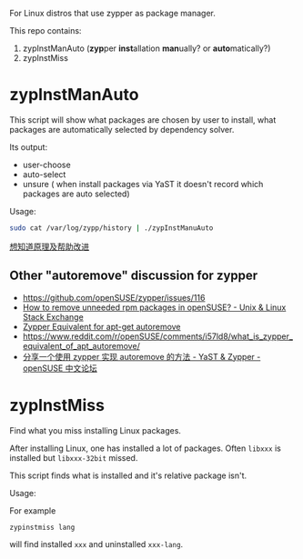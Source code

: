 
For Linux distros that use zypper as package manager. 

This repo contains:

1. zypInstManAuto (**zyp**per **inst**allation **man**ually? or **auto**matically?)
1. zypInstMiss

# zypInstManAuto

This script will show what packages are chosen by user to install, what packages are automatically selected by dependency solver.

Its output:

- user-choose
- auto-select
- unsure ( when install packages via YaST it doesn't record which packages are auto selected)

Usage:

```bash
sudo cat /var/log/zypp/history | ./zypInstManuAuto
```

[想知道原理及帮助改进](https://gist.github.com/garywill/6a359a9c49f1f66cdfe86d65fb8b6857)

## Other "autoremove" discussion for zypper

- https://github.com/openSUSE/zypper/issues/116
- [How to remove unneeded rpm packages in openSUSE? - Unix &amp; Linux Stack Exchange](https://unix.stackexchange.com/questions/566153/how-to-remove-unneeded-rpm-packages-in-opensuse)
- [Zypper Equivalent for apt-get autoremove](https://forums.opensuse.org/showthread.php/519895-Zypper-Equivalent-for-apt-get-autoremove)
- https://www.reddit.com/r/openSUSE/comments/i57ld8/what_is_zypper_equivalent_of_apt_autoremove/
- [分享一个使用 zypper 实现 autoremove 的方法 - YaST &amp; Zypper - openSUSE 中文论坛](https://forum.suse.org.cn/t/topic/14137/)



# zypInstMiss

Find what you miss installing Linux packages.

After installing Linux, one has installed a lot of packages. Often `libxxx` is installed but `libxxx-32bit` missed. 

This script finds what is installed and it's relative package isn't.

Usage:

For example

    zypinstmiss lang

will find installed `xxx` and uninstalled `xxx-lang`.
